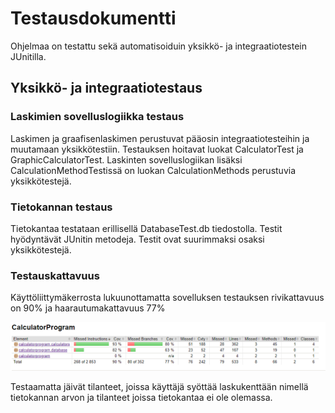 
# Testausdokumentti

Ohjelmaa on testattu sekä automatisoiduin yksikkö- ja integraatiotestein JUnitilla.
## Yksikkö- ja integraatiotestaus
### Laskimien sovelluslogiikka testaus
Laskimen ja graafisenlaskimen perustuvat pääosin integraatiotesteihin ja muutamaan yksikkötestiin. Testauksen hoitavat luokat CalculatorTest ja GraphicCalculatorTest. Laskinten sovelluslogiikan lisäksi CalculationMethodTestissä on luokan CalculationMethods perustuvia yksikkötestejä.
### Tietokannan testaus
Tietokantaa testataan erillisellä DatabaseTest.db tiedostolla. Testit hyödyntävät JUnitin metodeja. Testit ovat suurimmaksi osaksi yksikkötestejä.

### Testauskattavuus

Käyttöliittymäkerrosta lukuunottamatta sovelluksen testauksen rivikattavuus on 90% ja haarautumakattavuus 77%

<img src="https://raw.githubusercontent.com/JaakkoRE/ot-harjoitustyo/master/Laskin%20Sovellus/Dokumentaatio/Uusi%20kansio/Testauskattavuus.png" width="700">

Testaamatta jäivät tilanteet, joissa käyttäjä syöttää laskukenttään nimellä tietokannan arvon ja tilanteet joissa tietokantaa ei ole olemassa.


